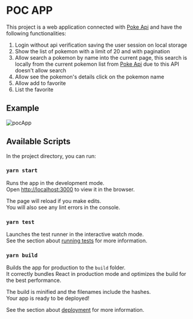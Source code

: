# POC APP

This project is a web application connected with [Poke Api](https://pokeapi.co/) and have the following functionalities:

1. Login without api verification saving the user session on local storage
2. Show the list of pokemon with a limit of 20 and with pagination
3. Allow search a pokemon by name into the current page, this search is locally from the current pokemon list from [Poke Api](https://pokeapi.co/) due to this API doesn't allow search
4. Allow see the pokemon's details click on the pokemon name
5. Allow add to favorite
6. List the favorite

## Example
![pocApp](https://user-images.githubusercontent.com/11137311/118580083-dc887b80-b754-11eb-822c-656695a1fdc1.gif)


## Available Scripts

In the project directory, you can run:

### `yarn start`

Runs the app in the development mode.\
Open [http://localhost:3000](http://localhost:3000) to view it in the browser.

The page will reload if you make edits.\
You will also see any lint errors in the console.

### `yarn test`

Launches the test runner in the interactive watch mode.\
See the section about [running tests](https://facebook.github.io/create-react-app/docs/running-tests) for more information.

### `yarn build`

Builds the app for production to the `build` folder.\
It correctly bundles React in production mode and optimizes the build for the best performance.

The build is minified and the filenames include the hashes.\
Your app is ready to be deployed!

See the section about [deployment](https://facebook.github.io/create-react-app/docs/deployment) for more information.
